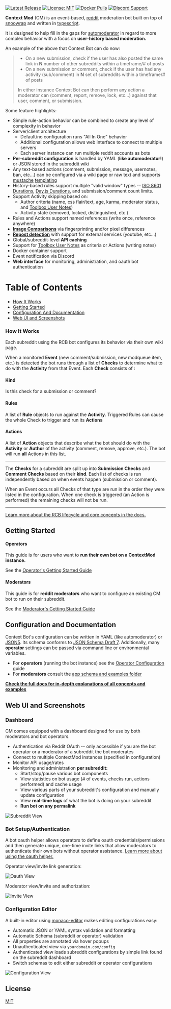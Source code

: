 [![Latest Release](https://img.shields.io/github/v/release/foxxmd/context-mod)](https://github.com/FoxxMD/context-mod/releases)
[![License: MIT](https://img.shields.io/badge/License-MIT-yellow.svg)](https://opensource.org/licenses/MIT)
[![Docker Pulls](https://img.shields.io/docker/pulls/foxxmd/context-mod)](https://hub.docker.com/r/foxxmd/context-mod)
[![Discord Support](https://img.shields.io/badge/Support-Discord-blue)](https://discord.gg/YgehbC8pXW)

**Context Mod** (CM) is an event-based, [reddit](https://reddit.com) moderation bot built on top of [snoowrap](https://github.com/not-an-aardvark/snoowrap) and written in [typescript](https://www.typescriptlang.org/).

It is designed to help fill in the gaps for [automoderator](https://www.reddit.com/wiki/automoderator/full-documentation) in regard to more complex behavior with a focus on **user-history based moderation.**

An example of the above that Context Bot can do now:

> * On a new submission, check if the user has also posted the same link in **N** number of other subreddits within a timeframe/# of posts
> * On a new submission or comment, check if the user has had any activity (sub/comment) in **N** set of subreddits within a timeframe/# of posts
>
>In either instance Context Bot can then perform any action a moderator can (comment, report, remove, lock, etc...) against that user, comment, or submission.

Some feature highlights:
* Simple rule-action behavior can be combined to create any level of complexity in behavior
* Server/client architecture
  * Default/no configuration runs "All In One" behavior
  * Additional configuration allows web interface to connect to multiple servers
  * Each server instance can run multiple reddit accounts as bots
* **Per-subreddit configuration** is handled by YAML (**like automoderator!**) or JSON stored in the subreddit wiki
* Any text-based actions (comment, submission, message, usernotes, ban, etc...) can be configured via a wiki page or raw text and supports [mustache](https://mustache.github.io) [templating](/docs/actionTemplating.md)
* History-based rules support multiple "valid window" types -- [ISO 8601 Durations](https://en.wikipedia.org/wiki/ISO_8601#Durations), [Day.js Durations](https://day.js.org/docs/en/durations/creating), and submission/comment count limits.
* Support Activity skipping based on:
  * Author criteria (name, css flair/text, age, karma, moderator status, and [Toolbox User Notes](https://www.reddit.com/r/toolbox/wiki/docs/usernotes))
  * Activity state (removed, locked, distinguished, etc.)
* Rules and Actions support named references (write once, reference anywhere)
* [**Image Comparisons**](/docs/imageComparison.md) via fingerprinting and/or pixel differences
* [**Repost detection**](/docs/examples/repost) with support for external services (youtube, etc...)
* Global/subreddit-level **API caching**
* Support for [Toolbox User Notes](https://www.reddit.com/r/toolbox/wiki/docs/usernotes) as criteria or Actions (writing notes)
* Docker container support
* Event notification via Discord
* **Web interface** for monitoring, administration, and oauth bot authentication

# Table of Contents

* [How It Works](#how-it-works)
* [Getting Started](#getting-started)
* [Configuration And Documentation](#configuration-and-documentation)
* [Web UI and Screenshots](#web-ui-and-screenshots)

### How It Works

Each subreddit using the RCB bot configures its behavior via their own wiki page. 

When a monitored **Event** (new comment/submission, new modqueue item, etc.) is detected the bot runs through a list of **Checks** to determine what to do with the **Activity** from that Event. Each **Check** consists of :

#### Kind

Is this check for a submission or comment?

#### Rules

A list of **Rule** objects to run against the **Activity**. Triggered Rules can cause the whole Check to trigger and run its **Actions**

#### Actions

A list of **Action** objects that describe what the bot should do with the **Activity** or **Author** of the activity (comment, remove, approve, etc.). The bot will run **all** Actions in this list.

___

The **Checks** for a subreddit are split up into **Submission Checks** and **Comment Checks** based on their **kind**. Each list of checks is run independently based on when events happen (submission or comment).

When an Event occurs all Checks of that type are run in the order they were listed in the configuration. When one check is triggered (an Action is performed) the remaining checks will not be run.

___

[Learn more about the RCB lifecycle and core concepts in the docs.](/docs#how-it-works)

## Getting Started

#### Operators

This guide is for users who want to **run their own bot on a ContextMod instance.**

See the [Operator's Getting Started Guide](/docs/gettingStartedOperator.md)

#### Moderators

This guide is for **reddit moderators** who want to configure an existing CM bot to run on their subreddit.

See the [Moderator's Getting Started Guide](/docs/gettingStartedMod.md)

## Configuration and Documentation

Context Bot's configuration can be written in YAML (like automoderator) or [JSON5](https://json5.org/). Its schema conforms to [JSON Schema Draft 7](https://json-schema.org/). Additionally, many **operator** settings can be passed via command line or environmental variables.

* For **operators** (running the bot instance) see the [Operator Configuration](/docs/operatorConfiguration.md) guide
* For **moderators** consult the [app schema and examples folder](/docs/#configuration-and-usage)

[**Check the full docs for in-depth explanations of all concepts and examples**](/docs)

## Web UI and Screenshots

### Dashboard

CM comes equipped with a dashboard designed for use by both moderators and bot operators.

* Authentication via Reddit OAuth -- only accessible if you are the bot operator or a moderator of a subreddit the bot moderates
* Connect to multiple ContextMod instances (specified in configuration)
* Monitor API usage/rates
* Monitoring and administration **per subreddit:**
  * Start/stop/pause various bot components
  * View statistics on bot usage (# of events, checks run, actions performed) and cache usage
  * View various parts of your subreddit's configuration and manually update configuration
  * View **real-time logs** of what the bot is doing on your subreddit
  * **Run bot on any permalink**

![Subreddit View](docs/screenshots/subredditStatus.jpg)

### Bot Setup/Authentication

A bot oauth helper allows operators to define oauth credentials/permissions and then generate unique, one-time invite links that allow moderators to authenticate their own bots without operator assistance. [Learn more about using the oauth helper.](docs/botAuthentication.md#cm-oauth-helper-recommended)

Operator view/invite link generation:

![Oauth View](docs/screenshots/oauth.jpg)

Moderator view/invite and authorization:

![Invite View](docs/screenshots/oauth-invite.jpg)

### Configuration Editor

A built-in editor using [monaco-editor](https://microsoft.github.io/monaco-editor/) makes editing configurations easy:

* Automatic JSON or YAML syntax validation and formatting
* Automatic Schema (subreddit or operator) validation
* All properties are annotated via hover popups
* Unauthenticated view via `yourdomain.com/config`
* Authenticated view loads subreddit configurations by simple link found on the subreddit dashboard
* Switch schemas to edit either subreddit or operator configurations

![Configuration View](docs/screenshots/editor.jpg)

## License

[MIT](/LICENSE)
